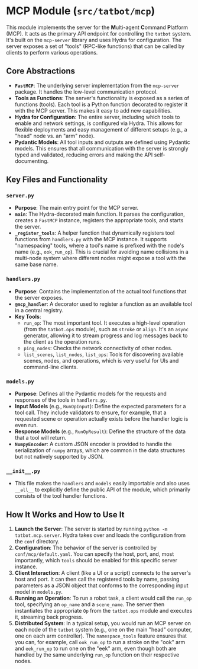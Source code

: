 # MCP Module (`src/tatbot/mcp`)

This module implements the server for the **M**ulti-agent **C**ommand **P**latform (MCP). It acts as the primary API endpoint for controlling the `tatbot` system. It's built on the `mcp-server` library and uses Hydra for configuration. The server exposes a set of "tools" (RPC-like functions) that can be called by clients to perform various operations.

## Core Abstractions

-   **`FastMCP`**: The underlying server implementation from the `mcp-server` package. It handles the low-level communication protocol.
-   **Tools as Functions**: The server's functionality is exposed as a series of functions (tools). Each tool is a Python function decorated to register it with the MCP server. This makes it easy to add new capabilities.
-   **Hydra for Configuration**: The entire server, including which tools to enable and network settings, is configured via Hydra. This allows for flexible deployments and easy management of different setups (e.g., a "head" node vs. an "arm" node).
-   **Pydantic Models**: All tool inputs and outputs are defined using Pydantic models. This ensures that all communication with the server is strongly typed and validated, reducing errors and making the API self-documenting.

## Key Files and Functionality

### `server.py`

-   **Purpose**: The main entry point for the MCP server.
-   **`main`**: The Hydra-decorated main function. It parses the configuration, creates a `FastMCP` instance, registers the appropriate tools, and starts the server.
-   **`_register_tools`**: A helper function that dynamically registers tool functions from `handlers.py` with the MCP instance. It supports "namespacing" tools, where a tool's name is prefixed with the node's name (e.g., `ook_run_op`). This is crucial for avoiding name collisions in a multi-node system where different nodes might expose a tool with the same base name.

### `handlers.py`

-   **Purpose**: Contains the implementation of the actual tool functions that the server exposes.
-   **`@mcp_handler`**: A decorator used to register a function as an available tool in a central registry.
-   **Key Tools**:
    -   `run_op`: The most important tool. It executes a high-level operation (from the `tatbot.ops` module), such as `stroke` or `align`. It's an `async` generator, allowing it to stream progress and log messages back to the client as the operation runs.
    -   `ping_nodes`: Checks the network connectivity of other nodes.
    -   `list_scenes`, `list_nodes`, `list_ops`: Tools for discovering available scenes, nodes, and operations, which is very useful for UIs and command-line clients.

### `models.py`

-   **Purpose**: Defines all the Pydantic models for the requests and responses of the tools in `handlers.py`.
-   **Input Models** (e.g., `RunOpInput`): Define the expected parameters for a tool call. They include validators to ensure, for example, that a requested scene or operation actually exists before the handler logic is even run.
-   **Response Models** (e.g., `RunOpResult`): Define the structure of the data that a tool will return.
-   **`NumpyEncoder`**: A custom JSON encoder is provided to handle the serialization of `numpy` arrays, which are common in the data structures but not natively supported by JSON.

### `__init__.py`

-   This file makes the `handlers` and `models` easily importable and also uses `__all__` to explicitly define the public API of the module, which primarily consists of the tool handler functions.

## How It Works and How to Use It

1.  **Launch the Server**: The server is started by running `python -m tatbot.mcp.server`. Hydra takes over and loads the configuration from the `conf` directory.
2.  **Configuration**: The behavior of the server is controlled by `conf/mcp/default.yaml`. You can specify the host, port, and, most importantly, which `tools` should be enabled for this specific server instance.
3.  **Client Interaction**: A client (like a UI or a script) connects to the server's host and port. It can then call the registered tools by name, passing parameters as a JSON object that conforms to the corresponding input model in `models.py`.
4.  **Running an Operation**: To run a robot task, a client would call the `run_op` tool, specifying an `op_name` and a `scene_name`. The server then instantiates the appropriate `Op` from the `tatbot.ops` module and executes it, streaming back progress.
5.  **Distributed System**: In a typical setup, you would run an MCP server on each node of the `tatbot` system (e.g., one on the main "head" computer, one on each arm controller). The `namespace_tools` feature ensures that you can, for example, call `ook_run_op` to run a stroke on the "ook" arm and `eek_run_op` to run one on the "eek" arm, even though both are handled by the same underlying `run_op` function on their respective nodes.
